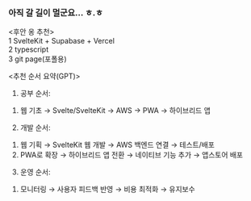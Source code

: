 ### 아직 갈 길이 멀군요... ㅎ.ㅎ   

<후안 옹 추천>   
1 SvelteKit + Supabase + Vercel   
2 typescript   
3 git page(포폴용)   

<추천 순서 요약(GPT)>   

1. 공부 순서:   
  1) 웹 기초 → Svelte/SvelteKit → AWS → PWA → 하이브리드 앱   

2. 개발 순서:   
  1) 웹 기획 → SvelteKit 웹 개발 → AWS 백엔드 연결 → 테스트/배포   
  2) PWA로 확장 → 하이브리드 앱 전환 → 네이티브 기능 추가 → 앱스토어 배포   

3. 운영 순서:   
  1) 모니터링 → 사용자 피드백 반영 → 비용 최적화 → 유지보수   
